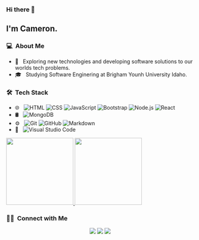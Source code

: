 ### Hi there 👋

<h2>I'm Cameron.</h2>

<h3> 💻 &nbsp;About Me </h3>

- 🤔 &nbsp; Exploring new technologies and developing software solutions to our worlds tech problems.
- 🎓 &nbsp; Studying Software Enginering at Brigham Younh University Idaho.


<h3> 🛠 &nbsp;Tech Stack</h3>

- 🌐 &nbsp;
  ![HTML](https://img.shields.io/badge/-HTML-333333?style=flat&logo=HTML5)
  ![CSS](https://img.shields.io/badge/-CSS-333333?style=flat&logo=CSS3&logoColor=1572B6)
  ![JavaScript](https://img.shields.io/badge/-JavaScript-333333?style=flat&logo=javascript)
  ![Bootstrap](https://img.shields.io/badge/-Bootstrap-333333?style=flat&logo=bootstrap&logoColor=563D7C)
  ![Node.js](https://img.shields.io/badge/-Node.js-333333?style=flat&logo=node.js)
  ![React](https://img.shields.io/badge/-React-333333?style=flat&logo=react)
- 🛢 &nbsp;
  ![MongoDB](https://img.shields.io/badge/-MongoDB-333333?style=flat&logo=mongodb)
- ⚙️ &nbsp;
  ![Git](https://img.shields.io/badge/-Git-333333?style=flat&logo=git)
  ![GitHub](https://img.shields.io/badge/-GitHub-333333?style=flat&logo=github)
  ![Markdown](https://img.shields.io/badge/-Markdown-333333?style=flat&logo=markdown)
- 🔧 &nbsp;
  ![Visual Studio Code](https://img.shields.io/badge/-Visual%20Studio%20Code-333333?style=flat&logo=visual-studio-code&logoColor=007ACC)


<p>
<a href="https://github.com/AVS1508">
  <img height="180em" src="https://github-readme-stats.vercel.app/api?username=cdthomp1&show_icons=true&theme=radical" />
  <img height="180em" src="https://github-readme-stats-eight-theta.vercel.app/api/top-langs/?username=cdthomp1&theme=radical&layout=compact&exclude_lang=java+r" />
</a>
</p>


<h3> 🤝🏻 &nbsp;Connect with Me </h3>

<p align="center">
<a href="https://cameronthompson.io"><img src="https://img.shields.io/badge/-cameronthompson.io-3423A6?style=flat-square&logo=Google-Chrome&logoColor=white"/></a>
<a href="https://www.linkedin.com/in/cameron-thompson96"><img src="https://img.shields.io/badge/-Cameron%20Thompson-0077B5?style=flat-square&logo=Linkedin&logoColor=white"/></a>
<a href="mailto:camthomp96@gamil.com"><img src="https://img.shields.io/badge/-camthomp96@gamil.com-D14836?style=flat-square&logo=Gmail&logoColor=white"/></a>

<!--
**cdthomp1/cdthomp1** is a ✨ _special_ ✨ repository because its `README.md` (this file) appears on your GitHub profile.


----
Credit: [cdthomp1](https://github.com/cdthomp1)

Last Edited on: 19/11/2020